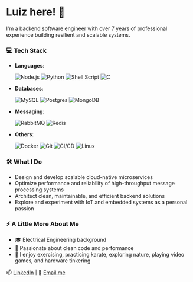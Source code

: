 # Luiz here! 👋 

I'm a backend software engineer with over 7 years of professional experience building resilient and scalable systems.

### 💻 Tech Stack
- **Languages**:
  
  ![Node.js](https://img.shields.io/badge/Node.js-339933?style=for-the-badge&logo=nodedotjs&logoColor=white)
  ![Python](https://img.shields.io/badge/Python-3776AB?style=for-the-badge&logo=python&logoColor=white)
  ![Shell Script](https://img.shields.io/badge/Shell%20Script-89E051?style=for-the-badge&logo=gnu-bash&logoColor=white)
  ![C](https://img.shields.io/badge/C-A8B9CC?style=for-the-badge&logo=c&logoColor=white)

- **Databases**:
  
  ![MySQL](https://img.shields.io/badge/MySQL-4479A1?style=for-the-badge&logo=mysql&logoColor=white)
  ![Postgres](https://img.shields.io/badge/PostgreSQL-336791?style=for-the-badge&logo=postgresql&logoColor=white)
  ![MongoDB](https://img.shields.io/badge/MongoDB-47A248?style=for-the-badge&logo=mongodb&logoColor=white)

- **Messaging**:
 
  ![RabbitMQ](https://img.shields.io/badge/RabbitMQ-FF6600?style=for-the-badge&logo=rabbitmq&logoColor=white)
  ![Redis](https://img.shields.io/badge/Redis-DC382D?style=for-the-badge&logo=redis&logoColor=white)

- **Others**:
 
  ![Docker](https://img.shields.io/badge/Docker-2496ED?style=for-the-badge&logo=docker&logoColor=white)
  ![Git](https://img.shields.io/badge/Git-F05032?style=for-the-badge&logo=git&logoColor=white)
  ![CI/CD](https://img.shields.io/badge/CI/CD-000000?style=for-the-badge&logo=circleci&logoColor=white)
  ![Linux](https://img.shields.io/badge/Linux-FCC624?style=for-the-badge&logo=linux&logoColor=black)

### 🛠️ What I Do
- Design and develop scalable cloud-native microservices
- Optimize performance and reliability of high-throughput message processing systems
- Architect clean, maintainable, and efficient backend solutions
- Explore and experiment with IoT and embedded systems as a personal passion

### ⚡ A Little More About Me
- 🎓 Electrical Engineering background
- 🧠 Passionate about clean code and performance
- 🏃 I enjoy exercising, practicing karate, exploring nature, playing video games, and hardware tinkering
  
📫 [LinkedIn](https://www.linkedin.com/in/luiz-campos-b483b1157/) | 📧 [Email me](mailto:campos.luizf@gmail.com)
